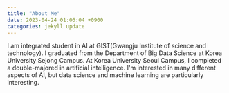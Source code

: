```yaml
---
title: "About Me"
date: 2023-04-24 01:06:04 +0900
categories: jekyll update
---
```


I am integrated student in AI at GIST(Gwangju Institute of science and technology).  I graduated from the Department of Big Data Science at Korea University Sejong Campus. At Korea University Seoul Campus, I completed a double-majored in artificial intelligence. I'm interested in many different aspects of AI, but data science and machine learning are particularly interesting. 
